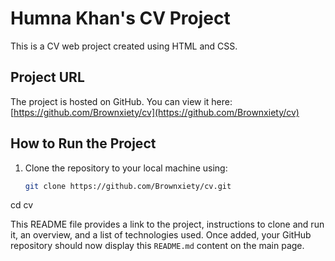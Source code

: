 # Humna Khan's CV Project

This is a CV web project created using HTML and CSS.

## Project URL
The project is hosted on GitHub. You can view it here: [https://github.com/Brownxiety/cv](https://github.com/Brownxiety/cv)

## How to Run the Project

1. Clone the repository to your local machine using:
   ```bash
   git clone https://github.com/Brownxiety/cv.git
cd cv

This README file provides a link to the project, instructions to clone and run it, an overview, and a list of technologies used. Once added, your GitHub repository should now display this `README.md` content on the main page.
